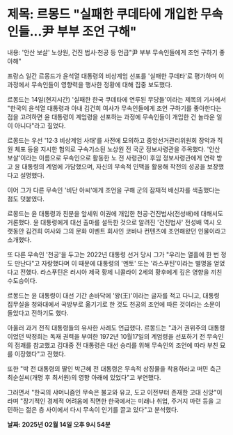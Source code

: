 # **제목: 르몽드 "실패한 쿠데타에 개입한 무속인들...尹 부부 조언 구해"**

  내용: '안산 보살' 노상원, 건진 법사·천공 등 언급"尹 부부 무속인들에게 조언 구하기 좋아해"

프랑스 일간 르몽드가 윤석열 대통령의 비상계엄 선포를 '실패한 쿠데타'로 평가하며 이 과정에서 무속인들이 영향력을 행사한 정황에 대해 집중 보도했다.

르몽드는 14일(현지시간) '실패한 한국 쿠데타에 연루된 무당들'이라는 제목의 기사에서 "한국의 윤석열 대통령과 아내 김건희 여사가 무속인들에게 조언 구하기를 좋아한다는 점을 고려하면 윤 대통령이 계엄령을 선포하는 과정에 무속인들이 개입한 건 놀라운 일이 아니다"라고 짚었다.

르몽드는 우선 '12·3 비상계엄 사태'를 사전에 모의하고 중앙선거관리위원회 장악과 직원 체포 등을 지시한 혐의로 구속기소된 노상원 전 국군 정보사령관을 주목했다. '안산 보살'이라는 이름으로 무속인으로 활동한 노 전 사령관이 후임 정보사령관에게 연락 받고 윤 대통령의 계엄에 가담했으며, 자신의 무속적 인맥을 활용해 작전의 성공을 보장했다고 설명했다.

이어 그가 다른 무속인 '비단 아씨'에게 조언을 구해 군의 잠재적 배신자를 색출했다는 점도 덧붙였다.

르몽드는 윤 대통령과 친분을 앞세워 이권에 개입한 천공·건진법사(전성배)에 대해서도 거론했다. 윤 대통령에게 대선 출마를 설득한 것으로 알려진 '건진법사' 전성배 역시 오랫동안 김건희 여사와 그의 문화 이벤트 회사인 코바나 컨텐츠에 조언해왔던 인물이라고 소개했다.

또 다른 무속인 '천공'을 두고는 2022년 대통령 선거 당시 그가 "우리는 열흘에 한 번 정도 만난다"고 자랑했다며 이 때문에 대통령의 '멘토' 또는 '라스푸틴'이라는 별명을 얻었다고 전했다. 라스푸틴은 러시아 제국 황제 니콜라이 2세의 황후에게 깊은 영향을 끼친 수도승이다.

르몽드는 윤 대통령이 대선 기간 손바닥에 '왕(王)'이라는 글자를 적고 다니고, 대통령 집무실을 청와대에서 국방부로 옮기기로 한 것도 천공의 조언에 따른 것이라는 소문이 돌았다고 전하기도 했다.

아울러 과거 전직 대통령들의 유사한 사례도 언급했다. 르몽드는 "과거 권위주의 대통령이었던 박정희는 독재 권력을 부여한 1972년 10월17일의 계엄령을 선포하기 전 무속인의 점괘를 참고했고 김대중 전 대통령은 대선 승리를 위해 무속인의 조언에 따라 부친 묘를 이장했다"고 전했다.

또한 "박 전 대통령의 딸인 박근혜 전 대통령은 무속적 상징물을 착용하라고 떠민 측근 최순실씨(개명 후 최서원)의 영향 아래에 있었다"고 부연했다.

그러면서 "한국의 샤머니즘인 무속은 불교와 유교, 도교 이전부터 존재한 고대 신앙"이라며 "장기적인 경제적 어려움에 직면한 한국에서는 미래나 취업, 주거지 마련 등을 고민하는 젊은 층 사이에서 다시 무속이 인기를 끌고 있다"고 분석했다.

  **날짜: 2025년 02월 14일 오후 9시 54분**